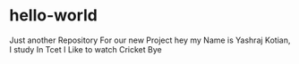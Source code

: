 # hello-world
Just another Repository For our new Project
hey
my Name is Yashraj Kotian, I study In Tcet
I Like to watch Cricket
Bye
